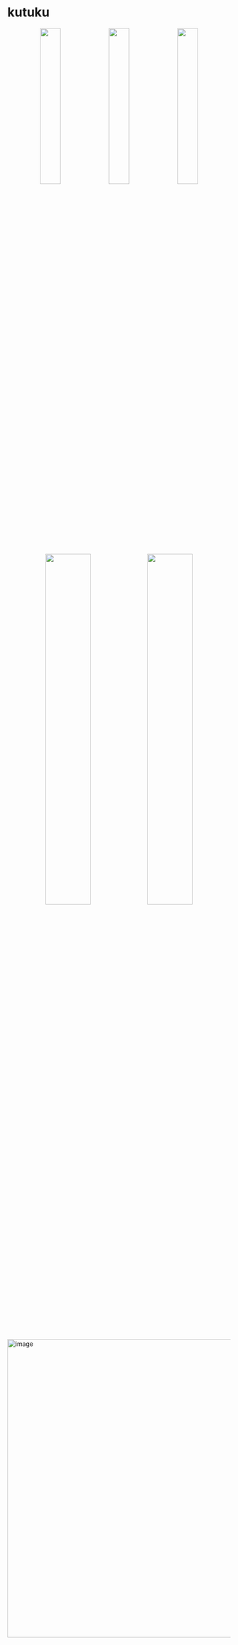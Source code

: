 # kutuku
<p align="center">
  <img src="https://github.com/user-attachments/assets/782ceb9e-6295-4f6c-a35a-f69b862f8bc5" width="30%" />
  <img src="https://github.com/user-attachments/assets/b84442d2-01ab-4155-92ca-83db1dadbddc" width="30%" />
  <img src="https://github.com/user-attachments/assets/cd00df32-3696-4410-8999-6295acf00000" width="30%" />
</p>

<p align="center">
  <img src="https://github.com/user-attachments/assets/8a06d9aa-007d-44dc-a3da-f53c317a257c" width="45%" />
  <img src="https://github.com/user-attachments/assets/ebac94c6-0429-468b-b36c-fe61941a1db0" width="45%" />
</p>





<img width="1349" height="672" alt="image" src="https://github.com/user-attachments/assets/dc3d8b6f-daec-4382-823e-e41ee585b12d" />



